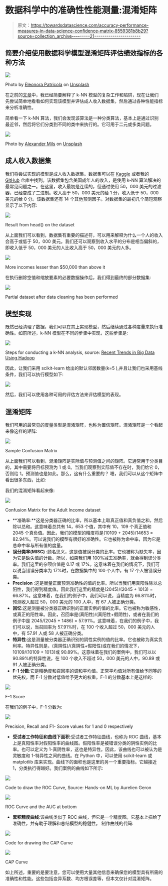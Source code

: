 # 数据科学中的准确性性能测量:混淆矩阵

> 原文：<https://towardsdatascience.com/accuracy-performance-measures-in-data-science-confidence-matrix-8559381b8b29?source=collection_archive---------21----------------------->

## 简要介绍使用数据科学模型混淆矩阵评估绩效指标的各种方法

![](img/28ca5890a37a28bcdd0b8a398a04ce58.png)

Photo by [Eleonora Patricola](https://unsplash.com/@ele1010?utm_source=medium&utm_medium=referral) on [Unsplash](https://unsplash.com?utm_source=medium&utm_medium=referral)

在之前的[文章](https://medium.com/@dhruvsharma14/k-nearest-neighbors-a-simple-classification-story-bbac4cdb6766)中，我已经简要解释了 k-NN 模型的复杂工作和陷阱，现在让我们先尝试简单地看看如何实现该模型并评估成人收入数据集，然后通过各种性能指标来分析准确性。

简单看一下 k-NN 算法，我们会发现该算法是一种分类算法，基本上是通过识别最近邻，然后将它们分类到不同的类中来执行的。它可用于二元或多类问题。

![](img/fda031d5affaad72de1820dd48c69044.png)

Photo by [Alexander Mils](https://unsplash.com/@alexandermils?utm_source=medium&utm_medium=referral) on [Unsplash](https://unsplash.com?utm_source=medium&utm_medium=referral)

## **成人收入数据集**

我们将尝试实现的模型是成人收入数据集。数据集可以在 [Kaggle](https://www.kaggle.com/wenruliu/adult-income-dataset) 或者我的 [GitHub](https://github.com/dhruvsharmaokstate/MachineLearning/blob/master/K%20Nearest%20Neighbors/K%20Nearest%20Neighbors.ipynb) 仓库中找到。该数据集包含美国成年人的收入，是使用 k-NN 算法解决的最常见问题之一。在这里，收入最初是连续的，但通过使用 50，000 美元的过滤器，已经变成了二进制。收入高于 50，000 美元的给 1 分，收入低于 50，000 美元的给 0 分。该数据集还有 14 个其他预测因子。对数据集的最初几个简短观察显示了以下内容:

![](img/3bca179a14bfba749d6fe23763844501.png)

Result from head() on the dataset

从上面我们可以看到，数据集有重要的描述符，可以用来解释为什么一个人的收入会高于或低于 50，000 美元。我们还可以观察到收入水平的分布是相当偏斜的，即收入低于 50，000 美元的人比收入高于 50，000 美元的人多。

![](img/e262852dd2436761cae06e00069a382d.png)

More incomes lesser than $50,000 than above it

在执行删除空值和缩放要素的必要数据操作后，我们得到最终的部分数据集:

![](img/f4c3043156c332bb97e624cadf06cda8.png)

Partial dataset after data cleaning has been performed

## 模型实现

既然已经清理了数据，我们可以在其上实现模型，然后继续通过各种度量来执行准确性。如前所述，k-NN 模型在不同的步骤中实现，这些步骤是:

![](img/a59b9fb4005e23045da7ae1e56eadaa4.png)

Steps for conducting a k-NN analysis, source: [Recent Trends in Big Data Using Hadoop](https://www.researchgate.net/publication/332541933_Recent_trends_in_big_data_using_hadoop)

因此，让我们采用 scikit-learn 给出的默认邻居数量(k=5 ),并且让我们也采用基线条件，我们可以执行模型如下:

![](img/08dfeee332853d7851a4f802edd788ec.png)

然后，我们可以使用各种可用的评估方法来评估模型的表现。

## 混淆矩阵

我们可用的最常见的度量类型是混淆矩阵，也称为置信矩阵。混淆矩阵是一个看起来像这样的矩阵:

![](img/2e879b14a8cd4e5293c5629403fb7558.png)

Sample Confusion Matrix

从上面我们可以看到，混淆矩阵是实际值与预测值之间的矩阵。它通常用于分类目的，其中需要将目标预测为 1 或 0。当我们观察到实际值不存在时，我们给它 0，否则给 1。预测值也是如此。那么，这有什么重要的？
嗯，我们可以从这个矩阵中看出很多东西，比如:

我们的混淆矩阵看起来像:

![](img/e894c2b46c456c23793ce8f6c454a110.png)

Confusion Matrix for the Adult Income dataset

*   **准确率:**这是分类器正确的比率，所以基本上取真正值和真负值之和，然后除以总和。这意味着总共有 14，653 个值，其中有 10，109 个真正值和 2045 个真负值。因此，我们的模型的精度将是(10109 + 2045)/14653 = 82.94%。可以说我们的模型有很好的准确性。它也被称为命中率，因为它是总命中率与所有值的度量。
*   **误分类率(MISC)** :顾名思义，这是值被误分类的比率。它也被称为缺失率，因为它是缺失值的计数。所以，如果我们用 100%减去准确率，就会得到误分类率。我们这里的杂项价值是 0.17 或 17%。这意味着在我们的情况下，我们可以说当错误分类率为 17%时，在数据集中的 100 个人中，有 17 个人被错误分类。
*   **Precision** :这是衡量正面预测准确性的值的比率。所以当我们用真阳性除以总阳性，我们得到精度值。因此我们这里的精度是(2045)/(2045 + 1013) = 66.87%。这意味着，在我们的例子中，我们可以说，当精度为 66.81%时，预测收入超过 50，000 美元的 100 人中，有 67 人被正确分类。
*   **回忆**:这是测量被分类器正确识别的正面实例的值的比率。它也被称为敏感性，或真正的阳性率。因此，召回率是(真阳性)/(真阳性+假阴性)，或者在我们的例子中是 2045/(2045 + 1486) = 57.91%。这意味着，在我们的例子中，我们可以说，当召回率为 57.91%时，在 100 个收入超过 50，000 美元的人中，有 57.91 人或 58 人被正确分类。
*   **特异性**:这是测量被分类器正确识别的阴性实例的值的比率。它也被称为真实负利率。特异性则是，(真阴性)/(真阴性+假阳性)或在我们的情况下，10109/(10109 + 1013)或 90.89%。这意味着在我们的案例中，我们可以以 90.89%的特异性说，在 100 个收入不超过 50，000 美元的人中，90.89 或 91 人被正确分类。
*   **F-1 分数**:它是精确度和召回率的调和平均值。正常平均值对所有值给予同等的优先权，而 F-1 分数对低值给予更大的权重。F-1 的分数基本上是这样的:

![](img/6b09887878b8c2f4e17df75e7a2678bc.png)

F-1 Score

在我们的例子中，F-1 分数为:

![](img/e1bf9e9530113e40fac6ef5980451284.png)

Precision, Recall and F1- Score values for 1 and 0 respectively

*   **受试者工作特征和曲线下面积**:受试者工作特征曲线，也称为 ROC 曲线，基本上是真阳性率对假阳性率的曲线图。假阳性率是被错误分类的阴性实例的比率。也可以定义为 1-真阴性率，这也是特异性。因此，该曲线也可以被认为是灵敏度和 1-特异性之间的曲线。在 Python 中，可以使用 scikit-learn 或 matplotlib 库来实现。曲线下的面积也是这里的另一个重要指标。它越接近 1，分类执行得越好。我们案例的曲线如下所示:

![](img/8934e0a0683610aecec76c043be997f2.png)

Code to draw the ROC Curve, Source: Hands-on ML by Aurelien Geron

![](img/9df3921c1a5b9ede4314ff32472905fd.png)

ROC Curve and the AUC at bottom

*   **累积精度曲线**:该曲线类似于 ROC 曲线，但它是一个精度图。它基本上描绘了准确性，并有助于理解和总结模型的稳健性。
    制作曲线的代码:

![](img/68bd312414758d11dcbc3166f74c5c87.png)

Code for drawing the CAP Curve

![](img/666dedfc48d100f38c7451247d3538e8.png)

CAP Curve

如上所述，重要的是要注意，您可以使用大量其他信息来确保您的模型具有所需的准确性和性能。这些包括变异系数、均方根误差等，但本文仅针对混淆矩阵。